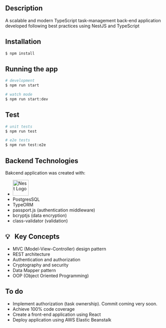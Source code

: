 ## Description

A scalable and modern TypeScript task-management back-end application developed following best practices using NestJS and TypeScript

## Installation

```bash
$ npm install
```

## Running the app

```bash
# development
$ npm run start

# watch mode
$ npm run start:dev
```

## Test

```bash
# unit tests
$ npm run test

# e2e tests
$ npm run test:e2e
```

## Backend Technologies
Bakcend application was created with:
- <a href="https://docs.nestjs.com"><img src="https://d33wubrfki0l68.cloudfront.net/49c2be6f2607b5c12dd27f8ecc8521723447975d/f05c5/logo-small.cbbeba89.svg" width=50 alt="Nest Logo"></a>
- PostgresSQL
- TypeORM
- passport.js (authentication middleware)
- bcryptjs (data encryption)
- class-validator (validation)

 ## 💡 &nbsp; Key Concepts

- MVC (Model-View-Controller) design pattern
- REST architecture 
- Authentication and authorization
- Cryptography and security
- Data Mapper pattern
- OOP (Object Oriented Programming)

 ## To do

 - Implement authorization (task ownership). Commit coming very soon.
 - Achieve 100% code coverage 
 - Create a front-end application using React
 - Deploy application using AWS Elastic Beanstalk
